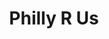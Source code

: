 ---
pid: FS18
title: Philly R Us
location_transcription: All of Philly
zipcode: '19106'
outside_phl: 
neighborhood: Society Hill,Old City
age: '56'
age_range: 50-59
instagram: 
image_file_name: FS_18.jpg
proposal_transcription: Tour of neighborhood murals - Moving monuments in which people
  see diversity ! Map out murals of all sizes for viewing
topic: Art,Neighborhoods,Philadelphia
topic_summary: 0, 0, 0
type: Event
keywords_other: 
credit: Jim Weber
image_labels: 
twitter: 
facebook: 
permalink: "/monuments/fs18/"
layout: item-page
---